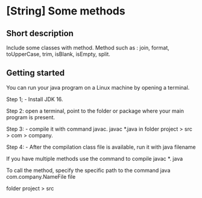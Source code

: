 # [String] Some methods

## Short description 

Include some classes with method. Method such as : join, format, toUpperCase, trim, isBlank, isEmpty, split.

## Getting started

You can run your java program on a Linux machine by opening a terminal.

Step 1; - Install JDK 16.

Step 2: open a terminal, point to the folder or package where your main program is present.

Step 3: - compile it with command javac. javac *.java in folder project > src > com > company. 

Step 4: - After the compilation class file is available, run it with java filename

If you have multiple methods use the command to compile javac *. java

To call the method, specify the specific path to the command java com.company.NameFile file 
 
folder project > src
